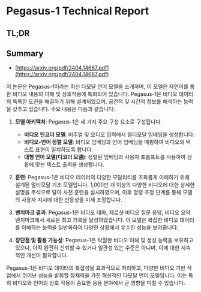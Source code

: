 # Pegasus-1 Technical Report
## TL;DR
## Summary
- [https://arxiv.org/pdf/2404.14687.pdf](https://arxiv.org/pdf/2404.14687.pdf)

이 논문은 Pegasus-1이라는 최신 다모달 언어 모델을 소개하며, 이 모델은 자연어를 통한 비디오 내용의 이해 및 상호작용에 특화되어 있습니다. Pegasus-1은 비디오 데이터의 독특한 도전을 해결하기 위해 설계되었으며, 공간적 및 시간적 정보를 해석하는 능력을 갖추고 있습니다. 주요 내용은 다음과 같습니다:

1. **모델 아키텍처**: Pegasus-1은 세 가지 주요 구성 요소로 구성됩니다.
   - **비디오 인코더 모델**: 비주얼 및 오디오 입력에서 멀티모달 임베딩을 생성합니다.
   - **비디오-언어 정렬 모델**: 비디오 임베딩과 언어 임베딩을 매핑하여 비디오와 텍스트 표현이 일치하도록 합니다.
   - **대형 언어 모델(디코더 모델)**: 정렬된 임베딩과 사용자 프롬프트를 사용하여 상황에 맞는 텍스트 출력을 생성합니다.

2. **훈련**: Pegasus-1은 비디오 데이터의 다양한 모달리티를 조화롭게 이해하기 위해 설계된 멀티모달 기초 모델입니다. 1,000만 개 이상의 다양한 비디오에 대한 상세한 설명을 주석으로 달아 사전 훈련을 실시하였으며, 이후 명령 조정 단계를 통해 모델의 사용자 지시에 대한 반응성을 미세 조정합니다.

3. **벤치마크 결과**: Pegasus-1은 비디오 대화, 제로샷 비디오 질문 응답, 비디오 요약 벤치마크에서 새로운 최고 기록을 달성하였습니다. 이 모델은 복잡한 비디오 데이터를 이해하는 능력을 일반화하여 다양한 상황에서 우수한 성능을 보여줍니다.

4. **장단점 및 활용 가능성**: Pegasus-1은 탁월한 비디오 이해 및 생성 능력을 보유하고 있으나, 아직 완전히 신뢰할 수 있거나 일관성 있는 수준은 아니며, 이에 대한 지속적인 개선이 필요합니다.

Pegasus-1은 비디오 데이터의 복잡성을 효과적으로 처리하고, 다양한 비디오 기반 작업에서 뛰어난 성능을 발휘할 잠재력을 가진 혁신적인 다모달 언어 모델입니다. 이는 특히 비디오와 언어의 상호 작용이 중요한 응용 분야에서 큰 영향을 미칠 수 있습니다.